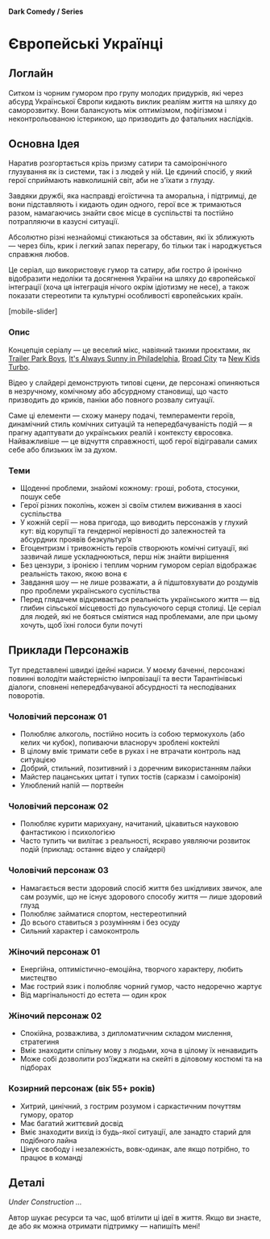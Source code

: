 #### Dark Comedy / Series

# Європейські Українці

## Логлайн

Ситком із чорним гумором про групу молодих придурків, які через абсурд Української Європи кидають виклик реаліям життя на шляху до саморозвитку. Вони балансують між оптимізмом, пофігізмом і неконтрольованою істерикою, що призводить до фатальних наслідків.

## Основна Ідея

Наратив розгортається крізь призму сатири та самоіронічного глузування як із системи, так і з людей у ній. Це єдиний спосіб, у який герої сприймають навколишній світ, аби не з'їхати з глузду.

Завдяки дружбі, яка насправді егоїстична та аморальна, і підтримці, де вони підставляють і кидають один одного, герої все ж тримаються разом, намагаючись знайти своє місце в суспільстві та постійно потрапляючи в казусні ситуації.

Абсолютно різні незнайомці стикаються за обставин, які їх зближують — через біль, крик і легкий запах перегару, бо тільки так і народжується справжня любов.

Це серіал, що використовує гумор та сатиру, аби гостро й іронічно відобразити недоліки та досягнення України на шляху до європейської інтеграції (хоча ця інтеграція нічого окрім ідіотизму не несе), а також показати стереотипи та культурні особливості європейських країн.

[mobile-slider]

### Опис

Концепція серіалу — це веселий мікс, навіяний такими проєктами, як [Trailer Park Boys](https://www.imdb.com/title/tt0290988/), [It's Always Sunny in Philadelphia](https://www.imdb.com/title/tt0472954/), [Broad City](https://www.imdb.com/title/tt2578560/) та [New Kids Turbo](https://www.imdb.com/title/tt1648112/).

Відео у слайдері демонструють типові сцени, де персонажі опиняються в незручному, комічному або абсурдному становищі, що часто призводить до криків, паніки або повного розвалу ситуації.

Саме ці елементи — схожу манеру подачі, темпераменти героїв, динамічний стиль комічних ситуацій та непередбачуваність подій — я прагну адаптувати до українських реалій і контексту євросовка. Найважливіше — це відчуття справжності, щоб герої відігравали самих себе або близьких їм за духом.

### Теми

- Щоденні проблеми, знайомі кожному: гроші, робота, стосунки, пошук себе
- Герої різних поколінь, кожен зі своїм стилем виживання в хаосі суспільства
- У кожній серії — нова пригода, що виводить персонажів у глухий кут: від корупції та гендерної нерівності до залежностей та абсурдних проявів безкультур’я
- Егоцентризм і тривожність героїв створюють комічні ситуації, які зазвичай лише ускладнюються, перш ніж знайти вирішення
- Без цензури, з іронією і теплим чорним гумором серіал відображає реальність такою, якою вона є
- Завдання шоу — не лише розважати, а й підштовхувати до роздумів про проблеми українського суспільства
- Перед глядачем відкривається реальність українського життя — від глибин сільської місцевості до пульсуючого серця столиці. Це серіал для людей, які не бояться сміятися над проблемами, але при цьому хочуть, щоб їхні голоси були почуті

## Приклади Персонажів

Тут представлені швидкі ідейні нариси. У моєму баченні, персонажі повинні володіти майстерністю імпровізації та вести Тарантінівські діалоги, сповнені непередбачуваної абсурдності та несподіваних поворотів.

### Чоловічий персонаж 01

- Полюбляє алкоголь, постійно носить із собою термокухоль (або келих чи кубок), попиваючи власноруч зроблені коктейлі
- В цілому вміє тримати себе в руках і не втрачати контроль над ситуацією
- Добрий, стильний, позитивний і з доречним використанням лайки
- Майстер пацанських цитат і тупих тостів (сарказм і самоіронія)
- Улюблений напій — портвейн

### Чоловічий персонаж 02

- Полюбляє курити марихуану, начитаний, цікавиться науковою фантастикою і психологією
- Часто тупить чи вилітає з реальності, яскраво уявляючи розвиток подій (приклад: останнє відео у слайдері)

### Чоловічий персонаж 03

- Намагається вести здоровий спосіб життя без шкідливих звичок, але сам розуміє, що не існує здорового способу життя — лише здоровий глузд
- Полюбляє займатися спортом, нестереотипний
- До всього ставиться з розумінням і без осуду
- Сильний характер і самоконтроль

### Жіночий персонаж 01

- Енергійна, оптимістично-емоційна, творчого характеру, любить мистецтво
- Має гострий язик і полюбляє чорний гумор, часто недоречно жартує
- Від маргінальності до естета — один крок

### Жіночий персонаж 02

- Спокійна, розважлива, з дипломатичним складом мислення, стратегиня
- Вміє знаходити спільну мову з людьми, хоча в цілому їх ненавидить
- Може собі дозволити роз'їжджати на скейті в діловому костюмі та на підборах

### Козирний персонаж (вік 55+ років)

- Хитрий, цинічний, з гострим розумом і саркастичним почуттям гумору, оратор
- Має багатий життєвий досвід
- Вміє знаходити вихід із будь-якої ситуації, але занадто старий для подібного лайна
- Цінує свободу і незалежність, вовк-одинак, але якщо потрібно, то працює в команді

## Деталі

*Under Construction …*

Автор шукає ресурси та час, щоб втілити ці ідеї в життя. Якщо ви знаєте, де або як можна отримати підтримку — напишіть мені!
